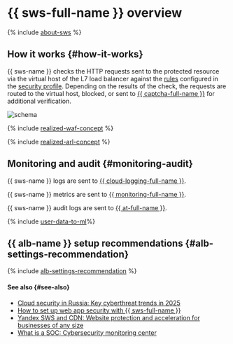 # {{ sws-full-name }} overview

{% include [about-sws](../../_includes/smartwebsecurity/about-sws.md) %}

## How it works {#how-it-works}

{{ sws-name }} checks the HTTP requests sent to the protected resource via the virtual host of the L7 load balancer against the [rules](rules.md) configured in the [security profile](profiles.md). Depending on the results of the check, the requests are routed to the virtual host, blocked, or sent to [{{ captcha-full-name }}](../../smartcaptcha/) for additional verification.

![schema](../../_assets/smartwebsecurity/schema.svg)

{% include [realized-waf-concept](../../_includes/smartwebsecurity/realized-waf-concept.md) %}

{% include [realized-arl-concept](../../_includes/smartwebsecurity/realized-arl-concept.md) %}

## Monitoring and audit {#monitoring-audit}

{{ sws-name }} logs are sent to [{{ cloud-logging-full-name }}](../../logging/).

{{ sws-name }} metrics are sent to [{{ monitoring-full-name }}](../../monitoring/).

{{ sws-name }} audit logs are sent to [{{ at-full-name }}](../../audit-trails/).

{% include [user-data-to-ml](../../_includes/smartwebsecurity/user-data-to-ml.md)%}

## {{ alb-name }} setup recommendations {#alb-settings-recommendation}

{% include [alb-settings-recommendation](../../_includes/smartwebsecurity/alb-settings-recommendation.md) %}

#### See also {#see-also}

* [Cloud security in Russia: Key cyberthreat trends in 2025](https://yandex.cloud/ru/blog/posts/2025/04/cloud-protection)
* [How to set up web app security with {{ sws-full-name }}](https://yandex.cloud/ru/blog/smart-web-security-how-to)
* [Yandex SWS and CDN: Website protection and acceleration for businesses of any size](https://yandex.cloud/ru/blog/sws-cdn-cloudflare-alternative)
* [What is a SOC: Cybersecurity monitoring center](https://yandex.cloud/ru/blog/soc-security-operations-center)